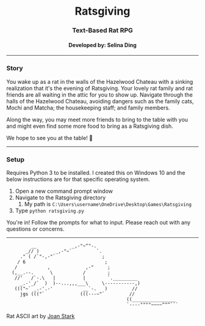 <h1 align=center>Ratsgiving</h1>
<h3 align=center>Text-Based Rat RPG</h3>
<h4 align=center>Developed by: Selina Ding</h3>

---

### Story 
You wake up as a rat in the walls of the Hazelwood Chateau with a sinking realization that it's the evening of Ratsgiving. Your lovely rat family and rat friends are all waiting in the attic for you to show up. Navigate through the halls of the Hazelwood Chateau, avoiding dangers such as the family cats, Mochi and Matcha; the housekeeping staff; and family members. 

Along the way, you may meet more friends to bring to the table with you and might even find some more food to bring as a Ratsgiving dish. 

We hope to see you at the table! 🐀

---

### Setup
Requires Python 3 to be installed. I created this on Windows 10 and the below instructions are for that specific operating system. 

1. Open a new command prompt window
2. Navigate to the Ratsgiving directory
   1. My path is `C:\Users\username\OneDrive\Desktop\Games\Ratsgiving`
3. Type `python ratsgiving.py`

You're in! Follow the prompts for what to input. Please reach out with any questions or concerns.

---
```
         __             _,-"~^"-.
       _// )      _,-"~`         `.
     ." ( /`"-,-"`                 ;
    / 6                             ;
   /           ,             ,-"     ;
  (,__.--.      \           /        ;
   //'   /`-.\   |          |        `._________
     _.-'_/`  )  )--...,,,___\     \-----------,)
   ((("~` _.-'.-'           __`-.   )         //
     jgs ((("`             (((---~"`         //
                                            ((________________
                                            `----""""~~~~^^^```
```
Rat ASCII art by [Joan Stark](https://github.com/oldcompcz/jgs)